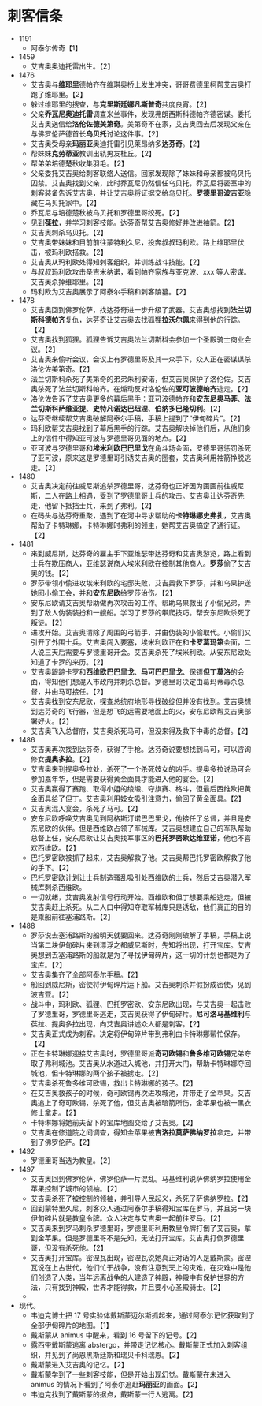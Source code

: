 # 刺客信条

- 1191
  - 阿泰尔传奇【1】
- 1459
  - 艾吉奥奥迪托雷出生。【2】
- 1476
  - 艾吉奥与**维耶里**德帕齐在维琪奥桥上发生冲突，哥哥费德里柯帮艾吉奥打跑了维耶里。【2】
  - 躲过维耶里的搜查，与**克里斯廷娜凡斯普奇**共度良宵。【2】
  - 父亲**乔瓦尼奥迪托雷**调查米兰事件，发现弗朗西斯科德帕齐德密谋。委托艾吉奥送信给**洛伦佐德美第奇**。美第奇不在家，艾吉奥回去后发现父亲在与佛罗伦萨德首长**乌贝托**讨论这件事。【2】
  - 艾吉奥受母亲**玛丽亚**奥迪托雷引见莱昂纳多**达芬奇**。【2】
  - 帮妹妹**克劳蒂亚**教训出轨男友杜丘。【2】
  - 帮弟弟培德楚秋收集羽毛。【2】
  - 父亲委托艾吉奥给刺客联络人送信。回家发现除了妹妹和母亲都被乌贝托囚禁。艾吉奥找到父亲，此时乔瓦尼仍然信任乌贝托，乔瓦尼将密室中的刺客装备告诉艾吉奥，并让艾吉奥将证据交给乌贝托。**罗德里哥波吉亚**隐藏在乌贝托家中。【2】
  - 乔瓦尼与培德楚秋被乌贝托和罗德里哥绞死。【2】
  - 见到**葆拉**，并学习刺客技能。达芬奇帮艾吉奥修好并改进袖箭。【2】
  - 艾吉奥刺杀乌贝托。【2】
  - 艾吉奥带妹妹和目前前往蒙特利久尼，投奔叔叔玛利欧。路上维耶里伏击，被玛利欧搭救。【2】
  - 艾吉奥从玛利欧处得知刺客组织，并训练战斗技能。【2】
  - 与叔叔玛利欧攻击圣吉米纳诺，看到帕齐家族与亚克波、xxx 等人密谋。艾吉奥杀掉维耶里。【2】
  - 玛利欧为艾吉奥展示了阿泰尔手稿和刺客陵墓。【2】
- 1478
  - 艾吉奥回到佛罗伦萨，找达芬奇进一步升级了武器。艾吉奥想找到**法兰切斯科德帕齐**复仇，达芬奇让艾吉奥去找狐狸**拉沃尔佩**来得到他的行踪。【2】
  - 艾吉奥找到狐狸。狐狸告诉艾吉奥法兰切斯科会参加一个圣殿骑士商业会议。【2】
  - 艾吉奥来偷听会议，会议上有罗德里哥及其一众手下，众人正在密谋谋杀洛伦佐美第奇。【2】
  - 法兰切斯科杀死了美第奇的弟弟朱利安诺，但艾吉奥保护了洛伦佐。艾吉奥杀死了法兰切斯科帕齐。在煽动反对洛伦佐的**亚可波德帕齐**逃走。【2】
  - 洛伦佐告诉了艾吉奥更多的幕后黑手：亚可波德帕齐和**安东尼奥马菲**、**法兰切斯科萨维亚提**、**史特凡诺达巴纽涅**、**伯纳多巴隆切利**。【2】
  - 达芬奇继续帮艾吉奥破解阿泰尔手稿，手稿上提到了“伊甸碎片”。【2】
  - 玛利欧帮艾吉奥找到了幕后黑手的行踪。艾吉奥解决掉他们后，从他们身上的信件中得知亚可波与罗德里哥见面的地点。【2】
  - 亚可波与罗德里哥和**埃米利欧巴巴里戈**在角斗场会面，罗德里哥惩罚杀死了亚可波，原来这是罗德里哥引诱艾吉奥的圈套，艾吉奥利用袖箭挣脱逃走。【2】
- 1480
  - 艾吉奥决定前往威尼斯追杀罗德里哥，达芬奇也正好因为画画前往威尼斯，二人在路上相遇，受到了罗德里哥士兵的攻击。艾吉奥让达芬奇先走，他留下抵挡士兵，来到了弗利。【2】
  - 在码头与达芬奇重聚，遇到了在河中寻求帮助的**卡特琳娜史弗扎**，艾吉奥帮助了卡特琳娜，卡特琳娜时弗利的领主，她帮艾吉奥搞定了通行证。【2】
- 1481
  - 来到威尼斯，达芬奇的雇主手下亚维瑟带达芬奇和艾吉奥游览，路上看到士兵在欺压商人，亚维瑟说商人埃米利欧在控制其他商人。**罗莎**偷了艾吉奥的钱。【2】
  - 罗莎带领小偷进攻埃米利欧的宅邸失败，艾吉奥救下罗莎，并和乌果护送她回小偷工会，并和**安东尼欧**给罗莎治伤。【2】
  - 安东尼欧请艾吉奥帮助做再次攻击的工作。帮助乌果救出了小偷兄弟，弄到了敌人伪装装扮和一艘船。学习了罗莎的攀爬技巧。帮安东尼欧杀死了叛徒。【2】
  - 进攻开始。艾吉奥清除了周围的弓箭手，并由伪装的小偷取代。小偷们又引开了外围士兵。艾吉奥闯入要塞，埃米利欧正在和**卡罗葛玛第**会面，二人说三天后需要与罗德里哥开会。艾吉奥杀死了埃米利欧。从安东尼欧处知道了卡罗的来历。【2】
  - 艾吉奥跟踪卡罗和**西维欧巴巴里戈**、**马可巴巴里戈**、保镖**但丁莫洛**的会面，得知他们想混入市政府并刺杀总督。罗德里哥决定由葛玛蒂毒杀总督，并由马可接任。【2】
  - 艾吉奥找到安东尼欧，探查总统府地形寻找破绽但并没有找到。艾吉奥想到达芬奇的飞行器，但是想飞的远需要地面上的火，安东尼欧帮艾吉奥部署好火。【2】
  - 艾吉奥飞入总督府，艾吉奥杀死马可，但没来得及救下中毒的总督。【2】
- 1486
  - 艾吉奥再次找到达芬奇，获得了手枪。达芬奇说要想找到马可，可以咨询修女**提奥多拉**。【2】
  - 艾吉奥来到提奥多拉处，杀死了一个杀死妓女的凶手。提奥多拉说马可会参加嘉年华，但是需要获得黄金面具才能进入他的宴会。【2】
  - 艾吉奥赢得了赛跑、取得小姐的绫缎、夺旗赛、格斗，但最后西维欧把黄金面具给了但丁。艾吉奥利用妓女吸引注意力，偷回了黄金面具。【2】
  - 艾吉奥混入宴会，杀死了马可。【2】
  - 安东尼欧呼唤艾吉奥见到阿格斯汀诺巴巴里戈，他接任了总督，并且是安东尼欧的伙伴。但是西维欧占领了军械库。艾吉奥想建立自己的军队帮助总督上任，安东尼欧让艾吉奥找军事区的**巴托罗密欧达维亚诺**，他也不喜欢西维欧。【2】
  - 巴托罗密欧被抓了起来，艾吉奥解救了他。艾吉奥帮巴托罗密欧解救了他的手下。【2】
  - 巴托罗密欧计划让士兵制造骚乱吸引处西维欧的士兵，然后艾吉奥潜入军械库刺杀西维欧。
  - 一切就绪，艾吉奥发射信号行动开始。西维欧和但丁想要乘船逃走，但被艾吉奥赶上杀死。从二人口中得知夺取军械库只是诱敌，他们真正的目的是乘船前往塞浦路斯。【2】
- 1488
  - 罗莎说去塞浦路斯的船明天就要回来。达芬奇刚刚破解了手稿，手稿上说当第二块伊甸碎片来到漂浮之都威尼斯时，先知将出现，打开宝库。艾吉奥想到去塞浦路斯的船就是为了寻找伊甸碎片，这一切的计划也都是为了宝库。【2】
  - 艾吉奥集齐了全部阿泰尔手稿。【2】
  - 船回到威尼斯，密使将伊甸碎片运下船。艾吉奥刺杀并假扮成密使，见到波吉亚。【2】
  - 战斗中，玛利欧、狐狸、巴托罗密欧、安东尼欧出现，与艾吉奥一起击败了罗德里哥，罗德里哥逃走，艾吉奥获得了伊甸碎片。**尼可洛马基维利**与葆拉、提奥多拉出现，向艾吉奥讲述众人都是刺客。【2】
  - 艾吉奥正式成为刺客。决定将伊甸碎片带到弗利由卡特琳娜帮忙保存。【2】
  - 正在卡特琳娜迎接艾吉奥时，罗德里哥派**奇可欧锡**和**鲁多维可欧锡**兄弟夺取了弗利城池。艾吉奥从水道进入城池，并打开大门，帮助卡特琳娜夺回城池，但卡特琳娜的两个孩子被掳走。【2】
  - 艾吉奥杀死鲁多维可欧锡，救出卡特琳娜的孩子。【2】
  - 在艾吉奥救孩子的时候，奇可欧锡再次进攻城池，并带走了金苹果。艾吉奥追上了奇可欧锡，杀死了他，但艾吉奥被暗箭所伤，金苹果也被一黑衣修士拿走。【2】
  - 卡特琳娜将她前夫留下的宝库地图交给了艾吉奥。【2】
  - 艾吉奥在修道院之间调查，得知金苹果被**吉洛拉莫萨佛纳罗拉**拿走，并带到了佛罗伦萨。【2】
- 1492
  - 罗德里哥当选为教皇。【2】
- 1497
  - 艾吉奥回到佛罗伦萨，佛罗伦萨一片混乱。马基维利说萨佛纳罗拉使用金苹果控制了城市的领袖。【2】
  - 艾吉奥杀死了被控制的领袖，并引导人民起义，杀死了萨佛纳罗拉。【2】
  - 回到蒙特里久尼，刺客众人通过阿泰尔手稿得知宝库在罗马，并且另一块伊甸碎片就是教皇令牌。众人决定与艾吉奥一起前往罗马。【2】
  - 艾吉奥来到罗马刺杀罗德里哥，罗德里哥利用教皇令牌打倒了艾吉奥，拿到金苹果。但是罗德里哥不是先知，无法打开宝库。艾吉奥打倒罗德里哥，但没有杀死他。【2】
  - 艾吉奥打开宝库。密涅瓦出现，密涅瓦说她真正对话的人是戴斯蒙。密涅瓦说在上古世代，他们忙于战争，没有注意到天上的灾难，在灾难中是他们创造了人类，当年远离战争的人建造了神殿，神殿中有保护世界的方法，只有找到神殿，世界才能得救，并且要小心圣殿骑士。【2】
  - 
- 现代。
  - 韦迪克博士把 17 号实验体戴斯蒙迈尔斯抓起来，通过阿泰尔记忆获取到了全部伊甸碎片的地图。【1】
  - 戴斯蒙从 animus 中醒来，看到 16 号留下的记号。【2】
  - 露西带戴斯蒙逃离 abstergo，并带走记忆核心。戴斯蒙正式加入刺客组织，并见到了尚恩黑斯廷斯和瑞贝卡科瑞恩。【2】
  - 戴斯蒙进入艾吉奥的记忆。【2】
  - 戴斯蒙学到了一些刺客技能，但是开始出现幻觉。戴斯蒙在未进入 animus 的情况下看到了阿泰尔追赶**玛丽亚**的画面。【2】
  - 韦迪克找到了戴斯蒙的据点，戴斯蒙一行人逃离。【2】
